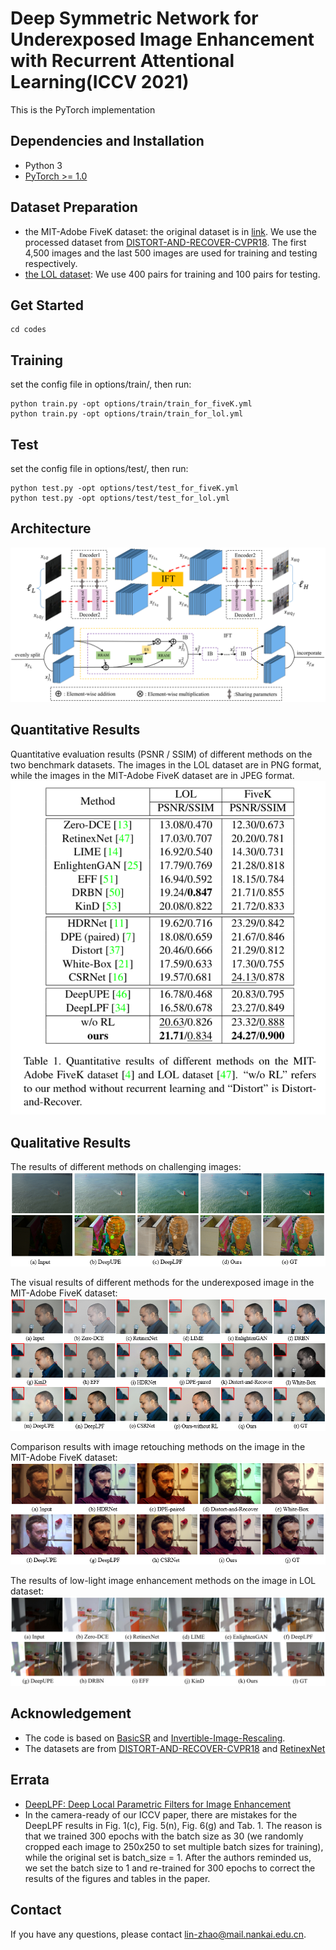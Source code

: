 # Deep Symmetric Network for Underexposed Image Enhancement with Recurrent Attentional Learning(ICCV 2021)
This is the PyTorch implementation

## Dependencies and Installation
- Python 3 
- [PyTorch >= 1.0](https://pytorch.org/)
  
## Dataset Preparation
- the MIT-Adobe FiveK dataset: the original dataset is in [link](https://data.csail.mit.edu/graphics/fivek/). We use the processed dataset from [DISTORT-AND-RECOVER-CVPR18](https://github.com/Jongchan/DISTORT-AND-RECOVER-CVPR18). The first 4,500 images and the last 500 images are used for training and testing respectively. 
- [the LOL dataset](https://daooshee.github.io/BMVC2018website/):  We use 400 pairs
for training and 100 pairs for testing.

## Get Started
```
cd codes
```

## Training
set the config file in options/train/, then run:
```
python train.py -opt options/train/train_for_fiveK.yml
python train.py -opt options/train/train_for_lol.yml
```
## Test
set the config file in options/test/, then run:
```
python test.py -opt options/test/test_for_fiveK.yml
python test.py -opt options/test/test_for_lol.yml
```




## Architecture
![Invertible Architecture](./figures/ALL_arch.png)

## Quantitative Results
Quantitative evaluation results (PSNR / SSIM) of different methods on the two benchmark datasets. The images in the LOL dataset are in PNG format, while the images in the MIT-Adobe FiveK dataset are in JPEG format.
![Quantitative result](./figures/compare_result.png)



## Qualitative Results
The results of different methods on challenging images:
![Qualitative result](./figures/begin_result_new.png)

The visual results of different methods for the underexposed image in the MIT-Adobe FiveK dataset:
![Qualitative result for all](./figures/FE_result_new.png)

Comparison results with image retouching methods on the image in the MIT-Adobe FiveK dataset:
![Qualitative result for retouching](./figures/FR_result_new.png)

The results of low-light image enhancement methods on the image in LOL dataset:
![Qualitative result for low](./figures/lol_result.png)
## Acknowledgement
- The code is based on [BasicSR](https://github.com/xinntao/BasicSR) and [Invertible-Image-Rescaling](https://github.com/pkuxmq/Invertible-Image-Rescaling).
- The datasets are from [DISTORT-AND-RECOVER-CVPR18](https://github.com/Jongchan/DISTORT-AND-RECOVER-CVPR18) and [RetinexNet](https://daooshee.github.io/BMVC2018website/)
## Errata
- [DeepLPF: Deep Local Parametric Filters for Image Enhancement](https://github.com/sjmoran/DeepLPF)
- In the camera-ready of our ICCV paper, there are mistakes for the DeepLPF results in Fig. 1(c), Fig. 5(n), Fig. 6(g) and Tab. 1. The reason is that we trained 300 epochs with the batch size as 30 (we randomly cropped each image to 250x250 to set multiple batch sizes for training), while the original set is batch_size = 1. After the authors reminded us, we set the batch size to 1 and re-trained for 300 epochs to correct the results of the figures and tables in the paper.

## Contact
If you have any questions, please contact lin-zhao@mail.nankai.edu.cn.


